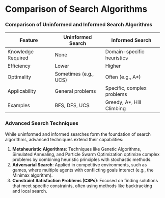 # Comparison of Search Algorithms

### Comparison of Uninformed and Informed Search Algorithms  <a href="#comparison-of-uninformed-and-informed-search-algorithms" id="comparison-of-uninformed-and-informed-search-algorithms"></a>

| Feature            | Uninformed Search     | Informed Search            |
| ------------------ | --------------------- | -------------------------- |
| Knowledge Required | None                  | Domain-specific heuristics |
| Efficiency         | Lower                 | Higher                     |
| Optimality         | Sometimes (e.g., UCS) | Often (e.g., A\*)          |
| Applicability      | General problems      | Specific, complex problems |
| Examples           | BFS, DFS, UCS         | Greedy, A\*, Hill Climbing |

### Advanced Search Techniques <a href="#advanced-search-techniques" id="advanced-search-techniques"></a>

While uninformed and informed searches form the foundation of search algorithms, advanced techniques extend their capabilities:

1. **Metaheuristic Algorithms**: Techniques like Genetic Algorithms, Simulated Annealing, and Particle Swarm Optimization optimize complex problems by combining heuristic principles with stochastic methods.
2. **Adversarial Search**: Applied in competitive environments, such as games, where multiple agents with conflicting goals interact (e.g., the Minimax algorithm).
3. **Constraint Satisfaction Problems (CSPs)**: Focused on finding solutions that meet specific constraints, often using methods like backtracking and local search.
